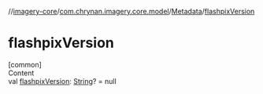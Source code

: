 //[imagery-core](../../../index.md)/[com.chrynan.imagery.core.model](../index.md)/[Metadata](index.md)/[flashpixVersion](flashpix-version.md)



# flashpixVersion  
[common]  
Content  
val [flashpixVersion](flashpix-version.md): [String](https://kotlinlang.org/api/latest/jvm/stdlib/kotlin/-string/index.html)? = null  



